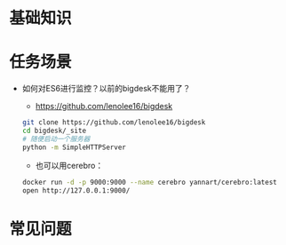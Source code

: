 # 基础知识

# 任务场景
* 如何对ES6进行监控？以前的bigdesk不能用了？
    - https://github.com/lenolee16/bigdesk

    ```bash
    git clone https://github.com/lenolee16/bigdesk
    cd bigdesk/_site
    # 随便启动一个服务器
    python -m SimpleHTTPServer
    ```

    - 也可以用cerebro：
    ```bash
    docker run -d -p 9000:9000 --name cerebro yannart/cerebro:latest
    open http://127.0.0.1:9000/
    ```

# 常见问题
